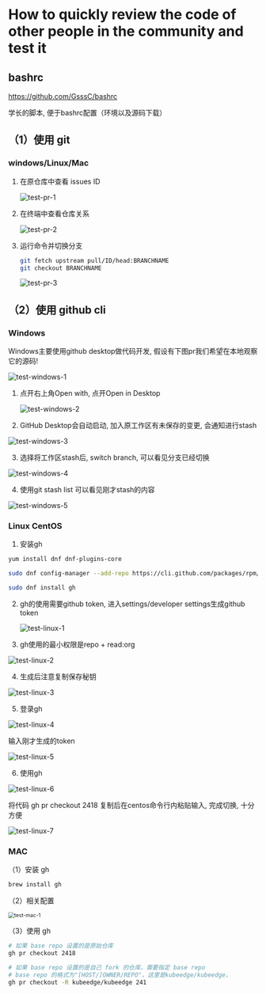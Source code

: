 # How to quickly review the code of other people in the community and test it



## bashrc

https://github.com/GsssC/bashrc

学长的脚本, 便于bashrc配置（环境以及源码下载）



## （1）使用 git

### windows/Linux/Mac

1. 在原仓库中查看 issues ID

   ![test-pr-1](./images/test-pr-1.png)

2. 在终端中查看仓库关系

   ![test-pr-2](./images/test-pr-2.png)

3. 运行命令并切换分支

   ```bash
   git fetch upstream pull/ID/head:BRANCHNAME
   git checkout BRANCHNAME
   ```

   

   ![test-pr-3](./images/test-pr-3.png)



## （2）使用 github cli

### Windows

Windows主要使用github desktop做代码开发, 假设有下图pr我们希望在本地观察它的源码!

![test-windows-1](./images/test-windows-1.png)



1. 点开右上角Open with, 点开Open in Desktop

   ![test-windows-2](./images/test-windows-2.png)

2. GitHub Desktop会自动启动, 加入原工作区有未保存的变更, 会通知进行stash

![test-windows-3](./images/test-windows-3.png)

3. 选择将工作区stash后, switch branch, 可以看见分支已经切换 

![test-windows-4](./images/test-windows-4.png)

4. 使用git stash list 可以看见刚才stash的内容

![test-windows-5](./images/test-windows-5.png)





### Linux CentOS

1. 安装gh

```bash
yum install dnf dnf-plugins-core

sudo dnf config-manager --add-repo https://cli.github.com/packages/rpm/gh-cli.repo

sudo dnf install gh 
```

2. gh的使用需要github token, 进入settings/developer settings生成github token

   ![test-linux-1](./images/test-linux-1.png)

3. gh使用的最小权限是repo + read:org

![test-linux-2](./images/test-linux-2.png)

4. 生成后注意复制保存秘钥

![test-linux-3](./images/test-linux-3.png)

5. 登录gh

![test-linux-4](./images/test-linux-4.png)

输入刚才生成的token

![test-linux-5](./images/test-linux-5.png)

6. 使用gh

![test-linux-6](./images/test-linux-6.png)

将代码 gh pr checkout 2418 复制后在centos命令行内粘贴输入, 完成切换, 十分方便

![test-linux-7](./images/test-linux-7.png)

 



### MAC 

（1）安装 gh

```bash
brew install gh
```

（2）相关配置

<img src="./images/test-mac-1.png" alt="test-mac-1" style="zoom:75%;" />



（3）使用 gh

```bash
# 如果 base repo 设置的是原始仓库
gh pr checkout 2418

# 如果 base repo 设置的是自己 fork 的仓库，需要指定 base repo
# base repo 的格式为"[HOST/]OWNER/REPO"，这里是kubeedge/kubeedge，
gh pr checkout -R kubeedge/kubeedge 241
```





